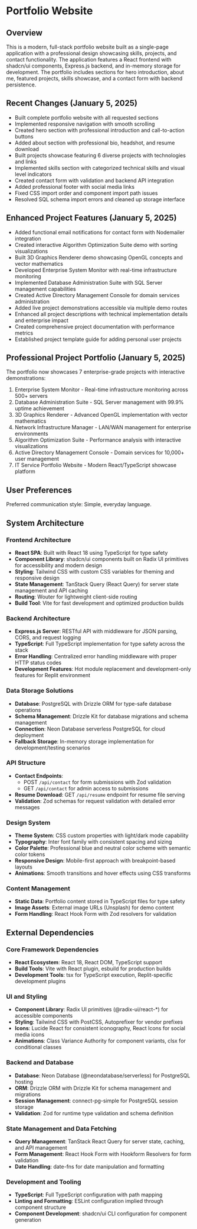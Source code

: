 # Portfolio Website

## Overview

This is a modern, full-stack portfolio website built as a single-page application with a professional design showcasing skills, projects, and contact functionality. The application features a React frontend with shadcn/ui components, Express.js backend, and in-memory storage for development. The portfolio includes sections for hero introduction, about me, featured projects, skills showcase, and a contact form with backend persistence.

## Recent Changes (January 5, 2025)
- Built complete portfolio website with all requested sections
- Implemented responsive navigation with smooth scrolling
- Created hero section with professional introduction and call-to-action buttons
- Added about section with professional bio, headshot, and resume download
- Built projects showcase featuring 6 diverse projects with technologies and links
- Implemented skills section with categorized technical skills and visual level indicators
- Created contact form with validation and backend API integration
- Added professional footer with social media links
- Fixed CSS import order and component import path issues
- Resolved SQL schema import errors and cleaned up storage interface

## Enhanced Project Features (January 5, 2025)
- Added functional email notifications for contact form with Nodemailer integration
- Created interactive Algorithm Optimization Suite demo with sorting visualizations
- Built 3D Graphics Renderer demo showcasing OpenGL concepts and vector mathematics
- Developed Enterprise System Monitor with real-time infrastructure monitoring
- Implemented Database Administration Suite with SQL Server management capabilities
- Created Active Directory Management Console for domain services administration
- Added live project demonstrations accessible via multiple demo routes
- Enhanced all project descriptions with technical implementation details and enterprise impact
- Created comprehensive project documentation with performance metrics
- Established project template guide for adding personal user projects

## Professional Project Portfolio (January 5, 2025)
The portfolio now showcases 7 enterprise-grade projects with interactive demonstrations:
1. Enterprise System Monitor - Real-time infrastructure monitoring across 500+ servers
2. Database Administration Suite - SQL Server management with 99.9% uptime achievement  
3. 3D Graphics Renderer - Advanced OpenGL implementation with vector mathematics
4. Network Infrastructure Manager - LAN/WAN management for enterprise environments
5. Algorithm Optimization Suite - Performance analysis with interactive visualizations
6. Active Directory Management Console - Domain services for 10,000+ user management
7. IT Service Portfolio Website - Modern React/TypeScript showcase platform

## User Preferences

Preferred communication style: Simple, everyday language.

## System Architecture

### Frontend Architecture
- **React SPA**: Built with React 18 using TypeScript for type safety
- **Component Library**: shadcn/ui components built on Radix UI primitives for accessibility and modern design
- **Styling**: Tailwind CSS with custom CSS variables for theming and responsive design
- **State Management**: TanStack Query (React Query) for server state management and API caching
- **Routing**: Wouter for lightweight client-side routing
- **Build Tool**: Vite for fast development and optimized production builds

### Backend Architecture
- **Express.js Server**: RESTful API with middleware for JSON parsing, CORS, and request logging
- **TypeScript**: Full TypeScript implementation for type safety across the stack
- **Error Handling**: Centralized error handling middleware with proper HTTP status codes
- **Development Features**: Hot module replacement and development-only features for Replit environment

### Data Storage Solutions
- **Database**: PostgreSQL with Drizzle ORM for type-safe database operations
- **Schema Management**: Drizzle Kit for database migrations and schema management
- **Connection**: Neon Database serverless PostgreSQL for cloud deployment
- **Fallback Storage**: In-memory storage implementation for development/testing scenarios

### API Structure
- **Contact Endpoints**: 
  - POST `/api/contact` for form submissions with Zod validation
  - GET `/api/contact` for admin access to submissions
- **Resume Download**: GET `/api/resume` endpoint for resume file serving
- **Validation**: Zod schemas for request validation with detailed error messages

### Design System
- **Theme System**: CSS custom properties with light/dark mode capability
- **Typography**: Inter font family with consistent spacing and sizing
- **Color Palette**: Professional blue and neutral color scheme with semantic color tokens
- **Responsive Design**: Mobile-first approach with breakpoint-based layouts
- **Animations**: Smooth transitions and hover effects using CSS transforms

### Content Management
- **Static Data**: Portfolio content stored in TypeScript files for type safety
- **Image Assets**: External image URLs (Unsplash) for demo content
- **Form Handling**: React Hook Form with Zod resolvers for validation

## External Dependencies

### Core Framework Dependencies
- **React Ecosystem**: React 18, React DOM, TypeScript support
- **Build Tools**: Vite with React plugin, esbuild for production builds
- **Development Tools**: tsx for TypeScript execution, Replit-specific development plugins

### UI and Styling
- **Component Library**: Radix UI primitives (@radix-ui/react-*) for accessible components
- **Styling**: Tailwind CSS with PostCSS, Autoprefixer for vendor prefixes
- **Icons**: Lucide React for consistent iconography, React Icons for social media icons
- **Animations**: Class Variance Authority for component variants, clsx for conditional classes

### Backend and Database
- **Database**: Neon Database (@neondatabase/serverless) for PostgreSQL hosting
- **ORM**: Drizzle ORM with Drizzle Kit for schema management and migrations
- **Session Management**: connect-pg-simple for PostgreSQL session storage
- **Validation**: Zod for runtime type validation and schema definition

### State Management and Data Fetching
- **Query Management**: TanStack React Query for server state, caching, and API management
- **Form Management**: React Hook Form with Hookform Resolvers for form validation
- **Date Handling**: date-fns for date manipulation and formatting

### Development and Tooling
- **TypeScript**: Full TypeScript configuration with path mapping
- **Linting and Formatting**: ESLint configuration implied through component structure
- **Component Development**: shadcn/ui CLI configuration for component generation